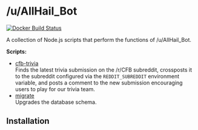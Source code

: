 # /u/AllHail_Bot

[![Docker Build Status](https://img.shields.io/docker/cloud/build/allhail/bot)](https://hub.docker.com/r/allhail/bot/builds)

A collection of Node.js scripts that perform the functions of /u/AllHail_Bot.

**Scripts:**

- [cfb-trivia](./cfb-trivia)  
  Finds the latest trivia submission on the /r/CFB subreddit, crossposts it to
  the subreddit configured via the `REDDIT_SUBREDDIT` environment variable, and
  posts a comment to the new submission encouraging users to play for our trivia
  team.
- [migrate](./migrate)  
  Upgrades the database schema.

## Installation


